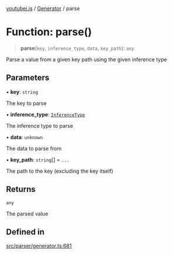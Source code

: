 [youtubei.js](../../../README.md) / [Generator](../README.md) / parse

# Function: parse()

> **parse**(`key`, `inference_type`, `data`, `key_path`): `any`

Parse a value from a given key path using the given inference type

## Parameters

• **key**: `string`

The key to parse

• **inference\_type**: [`InferenceType`](../type-aliases/InferenceType.md)

The inference type to parse

• **data**: `unknown`

The data to parse from

• **key\_path**: `string`[] = `...`

The path to the key (excluding the key itself)

## Returns

`any`

The parsed value

## Defined in

[src/parser/generator.ts:681](https://github.com/LuanRT/YouTube.js/blob/e1650e12979e68b9546bc63989f86b651960a10a/src/parser/generator.ts#L681)
